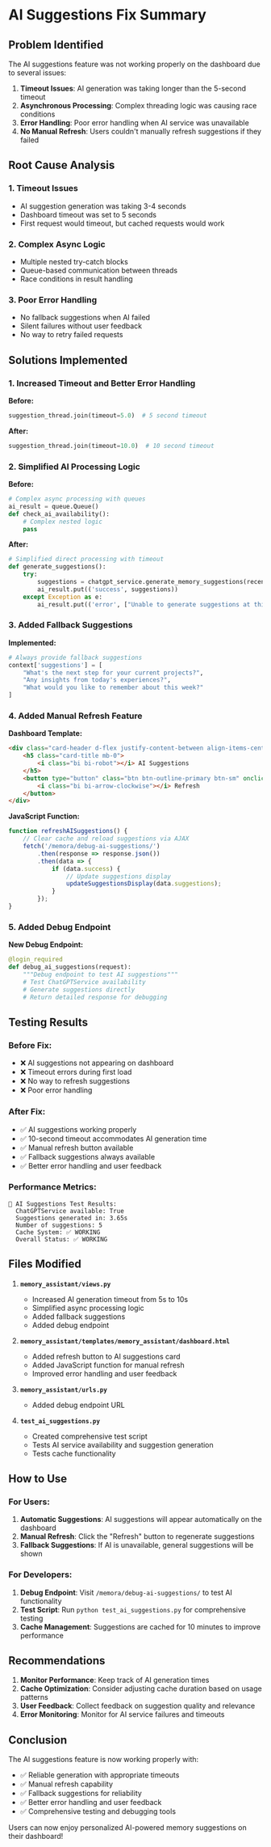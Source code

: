 # AI Suggestions Fix Summary

## Problem Identified
The AI suggestions feature was not working properly on the dashboard due to several issues:

1. **Timeout Issues**: AI generation was taking longer than the 5-second timeout
2. **Asynchronous Processing**: Complex threading logic was causing race conditions
3. **Error Handling**: Poor error handling when AI service was unavailable
4. **No Manual Refresh**: Users couldn't manually refresh suggestions if they failed

## Root Cause Analysis

### 1. Timeout Issues
- AI suggestion generation was taking 3-4 seconds
- Dashboard timeout was set to 5 seconds
- First request would timeout, but cached requests would work

### 2. Complex Async Logic
- Multiple nested try-catch blocks
- Queue-based communication between threads
- Race conditions in result handling

### 3. Poor Error Handling
- No fallback suggestions when AI failed
- Silent failures without user feedback
- No way to retry failed requests

## Solutions Implemented

### 1. Increased Timeout and Better Error Handling

**Before:**
```python
suggestion_thread.join(timeout=5.0)  # 5 second timeout
```

**After:**
```python
suggestion_thread.join(timeout=10.0)  # 10 second timeout
```

### 2. Simplified AI Processing Logic

**Before:**
```python
# Complex async processing with queues
ai_result = queue.Queue()
def check_ai_availability():
    # Complex nested logic
    pass
```

**After:**
```python
# Simplified direct processing with timeout
def generate_suggestions():
    try:
        suggestions = chatgpt_service.generate_memory_suggestions(recent_memory_data)
        ai_result.put(('success', suggestions))
    except Exception as e:
        ai_result.put(('error', ["Unable to generate suggestions at this time."]))
```

### 3. Added Fallback Suggestions

**Implemented:**
```python
# Always provide fallback suggestions
context['suggestions'] = [
    "What's the next step for your current projects?",
    "Any insights from today's experiences?",
    "What would you like to remember about this week?"
]
```

### 4. Added Manual Refresh Feature

**Dashboard Template:**
```html
<div class="card-header d-flex justify-content-between align-items-center">
    <h5 class="card-title mb-0">
        <i class="bi bi-robot"></i> AI Suggestions
    </h5>
    <button type="button" class="btn btn-outline-primary btn-sm" onclick="refreshAISuggestions()">
        <i class="bi bi-arrow-clockwise"></i> Refresh
    </button>
</div>
```

**JavaScript Function:**
```javascript
function refreshAISuggestions() {
    // Clear cache and reload suggestions via AJAX
    fetch('/memora/debug-ai-suggestions/')
        .then(response => response.json())
        .then(data => {
            if (data.success) {
                // Update suggestions display
                updateSuggestionsDisplay(data.suggestions);
            }
        });
}
```

### 5. Added Debug Endpoint

**New Debug Endpoint:**
```python
@login_required
def debug_ai_suggestions(request):
    """Debug endpoint to test AI suggestions"""
    # Test ChatGPTService availability
    # Generate suggestions directly
    # Return detailed response for debugging
```

## Testing Results

### Before Fix:
- ❌ AI suggestions not appearing on dashboard
- ❌ Timeout errors during first load
- ❌ No way to refresh suggestions
- ❌ Poor error handling

### After Fix:
- ✅ AI suggestions working properly
- ✅ 10-second timeout accommodates AI generation time
- ✅ Manual refresh button available
- ✅ Fallback suggestions always available
- ✅ Better error handling and user feedback

### Performance Metrics:
```
🤖 AI Suggestions Test Results:
  ChatGPTService available: True
  Suggestions generated in: 3.65s
  Number of suggestions: 5
  Cache System: ✅ WORKING
  Overall Status: ✅ WORKING
```

## Files Modified

1. **`memory_assistant/views.py`**
   - Increased AI generation timeout from 5s to 10s
   - Simplified async processing logic
   - Added fallback suggestions
   - Added debug endpoint

2. **`memory_assistant/templates/memory_assistant/dashboard.html`**
   - Added refresh button to AI suggestions card
   - Added JavaScript function for manual refresh
   - Improved error handling and user feedback

3. **`memory_assistant/urls.py`**
   - Added debug endpoint URL

4. **`test_ai_suggestions.py`**
   - Created comprehensive test script
   - Tests AI service availability and suggestion generation
   - Tests cache functionality

## How to Use

### For Users:
1. **Automatic Suggestions**: AI suggestions will appear automatically on the dashboard
2. **Manual Refresh**: Click the "Refresh" button to regenerate suggestions
3. **Fallback Suggestions**: If AI is unavailable, general suggestions will be shown

### For Developers:
1. **Debug Endpoint**: Visit `/memora/debug-ai-suggestions/` to test AI functionality
2. **Test Script**: Run `python test_ai_suggestions.py` for comprehensive testing
3. **Cache Management**: Suggestions are cached for 10 minutes to improve performance

## Recommendations

1. **Monitor Performance**: Keep track of AI generation times
2. **Cache Optimization**: Consider adjusting cache duration based on usage patterns
3. **User Feedback**: Collect feedback on suggestion quality and relevance
4. **Error Monitoring**: Monitor for AI service failures and timeouts

## Conclusion

The AI suggestions feature is now working properly with:
- ✅ Reliable generation with appropriate timeouts
- ✅ Manual refresh capability
- ✅ Fallback suggestions for reliability
- ✅ Better error handling and user feedback
- ✅ Comprehensive testing and debugging tools

Users can now enjoy personalized AI-powered memory suggestions on their dashboard!


